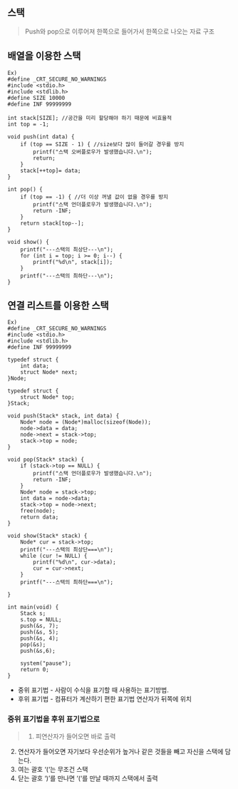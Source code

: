 ## 스택

> Push와 pop으로 이루어져 한쪽으로 들어가서 한쪽으로 나오는 자료 구조

## 배열을 이용한 스택

```
Ex)
#define _CRT_SECURE_NO_WARNINGS
#include <stdio.h> 
#include <stdlib.h>
#define SIZE 10000
#define INF 99999999

int stack[SIZE]; //공간을 미리 할당해야 하기 때문에 비효율적
int top = -1;

void push(int data) {
	if (top == SIZE - 1) { //size보다 많이 들어갈 경우를 방지
		printf("스택 오버플로우가 발생했습니다.\n");
		return;
	}
	stack[++top]= data;
}

int pop() {
	if (top == -1) { //더 이상 꺼낼 값이 없을 경우를 방지
		printf("스택 언더플로우가 발생했습니다.\n");
		return -INF;
	}
	return stack[top--];
}

void show() {
	printf("---스택의 최상단---\n");
	for (int i = top; i >= 0; i--) {
		printf("%d\n", stack[i]);
	}
	printf("---스택의 최하단---\n");
}
```


## 연결 리스트를 이용한 스택

```
Ex)
#define _CRT_SECURE_NO_WARNINGS
#include <stdio.h> 
#include <stdlib.h>
#define INF 99999999

typedef struct {
	int data;
	struct Node* next;
}Node;

typedef struct {
	struct Node* top;
}Stack;

void push(Stack* stack, int data) {
	Node* node = (Node*)malloc(sizeof(Node));
	node->data = data;
	node->next = stack->top;
	stack->top = node;
}

void pop(Stack* stack) {
	if (stack->top == NULL) {
		printf("스택 언더플로우가 발생했습니다.\n");
		return -INF;
	}
	Node* node = stack->top;
	int data = node->data;
	stack->top = node->next;
	free(node);
	return data;
}

void show(Stack* stack) {
	Node* cur = stack->top;
	printf("---스택의 최상단===\n");
	while (cur != NULL) {
		printf("%d\n", cur->data);
		cur = cur->next;
	}
	printf("---스택의 최하단===\n");

}

int main(void) {
	Stack s;
	s.top = NULL;
	push(&s, 7);
	push(&s, 5);
	push(&s, 4);
	pop(&s);
	push(&s,6);

	system("pause");
	return 0;
}

```
* 중위 표기법 - 사람이 수식을 표기할 때 사용하는 표기방법.
* 후위 표기법 - 컴퓨터가 계산하기 편한 표기법 연산자가 뒤쪽에 위치

### 중위 표기법을 후위 표기법으로

> 1.	피연산자가 들어오면 바로 출력
2.	연산자가 들어오면 자기보다 우선순위가 높거나 같은 것들을 빼고 자신을 스택에 담는다.
3.	여는 괄호 ‘(‘는 무조건 스택
4.	닫는 괄호 ‘)’를 만나면 ‘(‘를 만날 때까지 스택에서 출력

